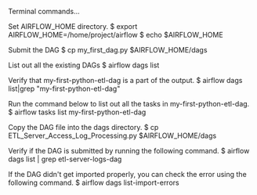 Terminal commands...

Set AIRFLOW_HOME directory.
$ export AIRFLOW_HOME=/home/project/airflow
$ echo $AIRFLOW_HOME

Submit the DAG
$ cp my_first_dag.py $AIRFLOW_HOME/dags

List out all the existing DAGs
$ airflow dags list

Verify that my-first-python-etl-dag is a part of the output.
$ airflow dags list|grep "my-first-python-etl-dag"

Run the command below to list out all the tasks in my-first-python-etl-dag.
$ airflow tasks list my-first-python-etl-dag

Copy the DAG file into the dags directory.
$ cp ETL_Server_Access_Log_Processing.py $AIRFLOW_HOME/dags

Verify if the DAG is submitted by running the following command.
$ airflow dags list | grep etl-server-logs-dag

If the DAG didn't get imported properly, you can check the error using the following command.
$ airflow dags list-import-errors

